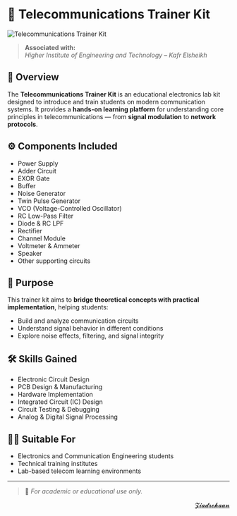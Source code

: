 # 📡 Telecommunications Trainer Kit

![Telecommunications Trainer Kit]([https://raw.githubusercontent.com/YourUsername/YourRepoName/main/telecom-trainer.png](https://i.postimg.cc/wTg9ZHMM/Gemini-Generated-Image-v5iwvjv5iwvjv5iw.png))

> **Associated with:**  
> *Higher Institute of Engineering and Technology – Kafr Elsheikh*

## 📘 Overview
The **Telecommunications Trainer Kit** is an educational electronics lab kit designed to introduce and train students on modern communication systems. It provides a **hands-on learning platform** for understanding core principles in telecommunications — from **signal modulation** to **network protocols**.

## ⚙️ Components Included
- Power Supply  
- Adder Circuit  
- EXOR Gate  
- Buffer  
- Noise Generator  
- Twin Pulse Generator  
- VCO (Voltage-Controlled Oscillator)  
- RC Low-Pass Filter  
- Diode & RC LPF  
- Rectifier  
- Channel Module  
- Voltmeter & Ammeter  
- Speaker  
- Other supporting circuits

## 🎯 Purpose
This trainer kit aims to **bridge theoretical concepts with practical implementation**, helping students:
- Build and analyze communication circuits  
- Understand signal behavior in different conditions  
- Explore noise effects, filtering, and signal integrity

## 🛠️ Skills Gained
- Electronic Circuit Design  
- PCB Design & Manufacturing  
- Hardware Implementation  
- Integrated Circuit (IC) Design  
- Circuit Testing & Debugging  
- Analog & Digital Signal Processing

## 👨‍🏫 Suitable For
- Electronics and Communication Engineering students  
- Technical training institutes  
- Lab-based telecom learning environments

---

> 📎 *For academic or educational use only.*

<div align="right">
<a href="mailto:zezorehan938@gmail.com">𝓩𝓲𝓪𝓭𝓻𝓮𝓱𝓪𝓪𝓷</a>
</div>
